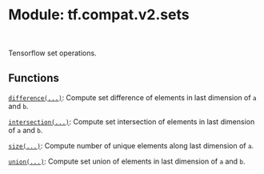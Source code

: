 <div itemscope itemtype="http://developers.google.com/ReferenceObject">
<meta itemprop="name" content="tf.compat.v2.sets" />
<meta itemprop="path" content="Stable" />
</div>

# Module: tf.compat.v2.sets


<table class="tfo-notebook-buttons tfo-api" align="left">
</table>



Tensorflow set operations.



## Functions

[`difference(...)`](../../../tf/sets/difference.md): Compute set difference of elements in last dimension of `a` and `b`.

[`intersection(...)`](../../../tf/sets/intersection.md): Compute set intersection of elements in last dimension of `a` and `b`.

[`size(...)`](../../../tf/sets/size.md): Compute number of unique elements along last dimension of `a`.

[`union(...)`](../../../tf/sets/union.md): Compute set union of elements in last dimension of `a` and `b`.

